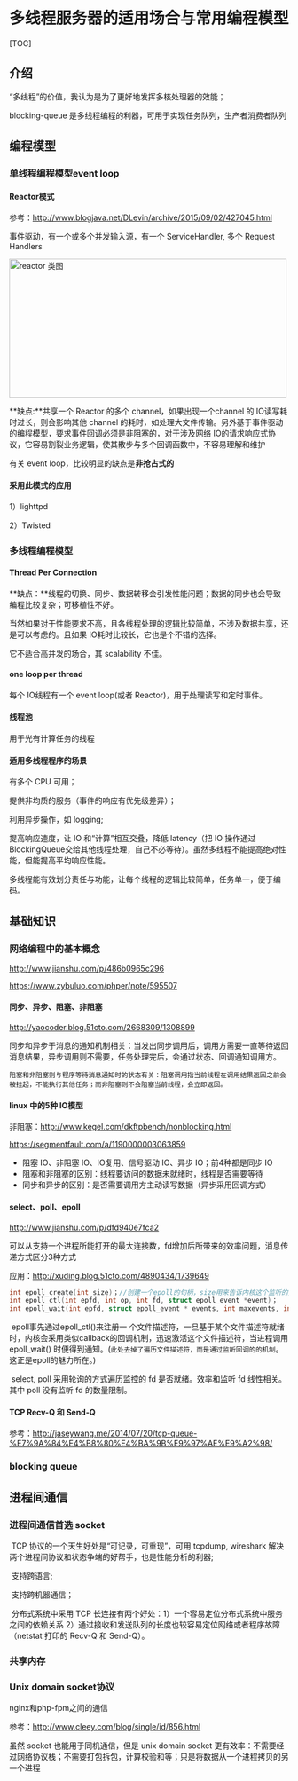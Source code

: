 # 多线程服务器的适用场合与常用编程模型

[TOC]

## 介绍

“多线程”的价值，我认为是为了更好地发挥多核处理器的效能；

blocking-queue 是多线程编程的利器，可用于实现任务队列，生产者消费者队列



## 编程模型

### 单线程编程模型event loop

#### Reactor模式

参考：http://www.blogjava.net/DLevin/archive/2015/09/02/427045.html

事件驱动，有一个或多个并发输入源，有一个 ServiceHandler, 多个 Request Handlers

<img src="https://caiguanyang.github.io/img/reactor_1.png" width="500" height="250" align=center alt="reactor 类图" />



**缺点:**共享一个 Reactor 的多个 channel，如果出现一个channel 的 IO读写耗时过长，则会影响其他 channel 的耗时，如处理大文件传输。另外基于事件驱动的编程模型，要求事件回调必须是非阻塞的，对于涉及网络 IO的请求响应式协议，它容易割裂业务逻辑，使其散步与多个回调函数中，不容易理解和维护

   有关 event loop，比较明显的缺点是**非抢占式的**

 

#### 采用此模式的应用

1）lighttpd

2）Twisted



### 多线程编程模型

#### Thread Per Connection

**缺点：**线程的切换、同步、数据转移会引发性能问题；数据的同步也会导致编程比较复杂；可移植性不好。

当然如果对于性能要求不高，且各线程处理的逻辑比较简单，不涉及数据共享，还是可以考虑的。且如果 IO耗时比较长，它也是个不错的选择。

它不适合高并发的场合，其 scalability 不佳。

#### one loop per thread

每个 IO线程有一个 event loop(或者 Reactor)，用于处理读写和定时事件。

#### 线程池

用于光有计算任务的线程

#### 适用多线程程序的场景

有多个 CPU 可用；

提供非均质的服务（事件的响应有优先级差异）；

利用异步操作，如 logging;

提高响应速度，让 IO 和“计算”相互交叠，降低 latency（把 IO 操作通过 BlockingQueue交给其他线程处理，自己不必等待）。虽然多线程不能提高绝对性能，但能提高平均响应性能。

多线程能有效划分责任与功能，让每个线程的逻辑比较简单，任务单一，便于编码。



## 基础知识

### 网络编程中的基本概念

http://www.jianshu.com/p/486b0965c296

https://www.zybuluo.com/phper/note/595507

#### 同步、异步、阻塞、非阻塞

http://yaocoder.blog.51cto.com/2668309/1308899

​         同步和异步于消息的通知机制相关：当发出同步调用后，调用方需要一直等待返回消息结果，异步调用则不需要，任务处理完后，会通过状态、回调通知调用方。

 	阻塞和非阻塞则与程序等待消息通知时的状态有关：阻塞调用指当前线程在调用结果返回之前会被挂起，不能执行其他任务；而非阻塞则不会阻塞当前线程，会立即返回。

#### linux 中的5种 IO模型

非阻塞：http://www.kegel.com/dkftpbench/nonblocking.html

https://segmentfault.com/a/1190000003063859

* 阻塞 IO、非阻塞 IO、IO复用、信号驱动 IO、异步 IO；前4种都是同步 IO
* 阻塞和非阻塞的区别：线程要访问的数据未就绪时，线程是否需要等待
* 同步和异步的区别：是否需要调用方主动读写数据（异步采用回调方式）

#### select、poll、epoll

http://www.jianshu.com/p/dfd940e7fca2

可以从支持一个进程所能打开的最大连接数，fd增加后所带来的效率问题，消息传递方式区分3种方式

应用：http://xuding.blog.51cto.com/4890434/1739649

```c
int epoll_create(int size)；//创建一个epoll的句柄，size用来告诉内核这个监听的数目一共有多大
int epoll_ctl(int epfd, int op, int fd, struct epoll_event *event)；
int epoll_wait(int epfd, struct epoll_event * events, int maxevents, int timeout);
```

​      epoll事先通过epoll_ctl()来注册一 个文件描述符，一旦基于某个文件描述符就绪时，内核会采用类似callback的回调机制，迅速激活这个文件描述符，当进程调用epoll_wait() 时便得到通知。(`此处去掉了遍历文件描述符，而是通过监听回调的的机制`。这正是epoll的魅力所在。)

​       select, poll 采用轮询的方式遍历监控的 fd 是否就绪。效率和监听 fd 线性相关。其中 poll 没有监听 fd 的数量限制。



#### TCP Recv-Q 和 Send-Q

参考：http://jaseywang.me/2014/07/20/tcp-queue-%E7%9A%84%E4%B8%80%E4%BA%9B%E9%97%AE%E9%A2%98/



### blocking queue





## 进程间通信

### 进程间通信首选 socket

​        TCP 协议的一个天生好处是“可记录，可重现”，可用 tcpdump, wireshark 解决两个进程间协议和状态争端的好帮手，也是性能分析的利器;

​        支持跨语言; 

​        支持跨机器通信；

​        分布式系统中采用 TCP 长连接有两个好处：1）一个容易定位分布式系统中服务之间的依赖关系  2）通过接收和发送队列的长度也较容易定位网络或者程序故障（netstat 打印的 Recv-Q 和 Send-Q）。

### 共享内存



### Unix domain socket协议

nginx和php-fpm之间的通信

参考：http://www.cleey.com/blog/single/id/856.html

虽然 socket 也能用于同机通信，但是 unix domain socket 更有效率：不需要经过网络协议栈；不需要打包拆包，计算校验和等；只是将数据从一个进程拷贝的另一个进程

